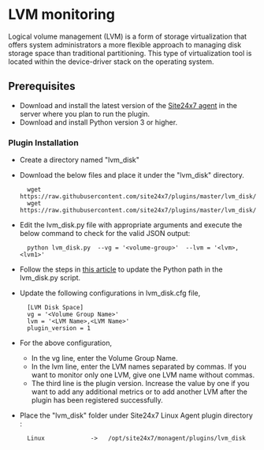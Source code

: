 # LVM monitoring
Logical volume management (LVM) is a form of storage virtualization that offers system administrators a more flexible approach to managing disk storage space than traditional partitioning. This type of virtualization tool is located within the device-driver stack on the operating system.

## Prerequisites

- Download and install the latest version of the [Site24x7 agent](https://www.site24x7.com/app/client#/admin/inventory/add-monitor) in the server where you plan to run the plugin. 
- Download and install Python version 3 or higher.

### Plugin Installation  

- Create a directory named "lvm_disk"

- Download the below files and place it under the "lvm_disk" directory.

		wget https://raw.githubusercontent.com/site24x7/plugins/master/lvm_disk/lvm_disk.py
		wget https://raw.githubusercontent.com/site24x7/plugins/master/lvm_disk/lvm_disk.cfg



- Edit the lvm_disk.py file with appropriate arguments and execute the below command to check for the valid JSON output:

		python lvm_disk.py  --vg = '<volume-group>'  --lvm = '<lvm>,<lvm1>'

- Follow the steps in [this article](https://support.site24x7.com/portal/en/kb/articles/updating-python-path-in-a-plugin-script-for-linux-servers) to update the Python path in the lvm_disk.py script.
- Update the following configurations in lvm_disk.cfg file,
  
		[LVM Disk Space]
		vg = '<Volume Group Name>'
		lvm = '<LVM Name>,<LVM Name>'
		plugin_version = 1 

- For the above configuration,
   - In the vg line, enter the Volume Group Name.
   - In the lvm line, enter the LVM names separated by commas. If you want to monitor only one LVM, give one LVM name without commas.
   - The third line is the plugin version. Increase the value by one if you want to add any additional metrics or to add another LVM after the plugin has been registered successfully. 
- Place the "lvm_disk" folder under Site24x7 Linux Agent plugin directory : 

		Linux             ->   /opt/site24x7/monagent/plugins/lvm_disk
